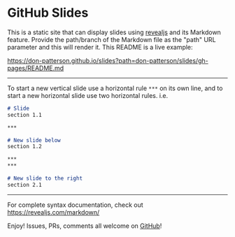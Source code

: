 # GitHub Slides
This is a static site that can display slides using
[revealjs](https://revealjs.com/) and its Markdown feature.
Provide the path/branch of the Markdown file as the "path" URL
parameter and this will render it. This README is a live
example:

https://don-patterson.github.io/slides?path=don-patterson/slides/gh-pages/README.md

***

To start a new vertical slide use a horizontal rule `***` on its own line,
and to start a new horizontal slide use two horizontal rules. i.e.

  ```md
  # Slide
  section 1.1

  ***

  # New slide below
  section 1.2

  ***
  ***

  # New slide to the right
  section 2.1
  ```
<!-- .element class="r-stretch" -->

***

For complete syntax documentation, check out https://revealjs.com/markdown/

Enjoy! Issues, PRs, comments all welcome on [GitHub](https://github.com/don-patterson/slides/)!
